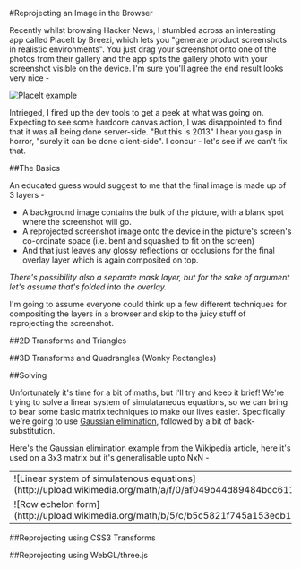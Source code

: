 #Reprojecting an Image in the Browser

Recently whilst browsing Hacker News, I stumbled across an interesting app called PlaceIt by Breezi, which lets you "generate product screenshots in realistic environments". You just drag your screenshot onto one of the photos from their gallery and the app spits the gallery photo with your screenshot visible on the device. I'm sure you'll agree the end result looks very nice -

![PlaceIt example](placeit-example.png)

Intrieged, I fired up the dev tools to get a peek at what was going on. Expecting to see some hardcore canvas action, I was disappointed to find that it was all being done server-side. "But this is 2013" I hear you gasp in horror, "surely it can be done client-side". I concur - let's see if we can't fix that.

##The Basics

An educated guess would suggest to me that the final image is made up of 3 layers -
* A background image contains the bulk of the picture, with a blank spot where the screenshot will go. 
* A reprojected screenshot image onto the device in the picture's screen's co-ordinate space (i.e. bent and squashed to fit on the screen) 
* And that just leaves any glossy reflections or occlusions for the final overlay layer which is again composited on top.

_There's possibility also a separate mask layer, but for the sake of argument let's assume that's folded into the overlay._

I'm going to assume everyone could think up a few different techniques for compositing the layers in a browser and skip to the juicy stuff of reprojecting the screenshot.

##2D Transforms and Triangles

##3D Transforms and Quadrangles (Wonky Rectangles)

##Solving

Unfortunately it's time for a bit of maths, but I'll try and keep it brief! We're trying to solve a linear system of simulataneous equations, so we can bring to bear some basic matrix techniques to make our lives easier. Specifically we're going to use [Gaussian elimination](http://en.wikipedia.org/wiki/Gaussian_elimination), followed by a bit of back-substitution.

Here's the Gaussian elimination example from the Wikipedia article, here it's used on a 3x3 matrix but it's generalisable upto NxN -

<table>
<tr>
<td>
![Linear system of simulatenous equations](http://upload.wikimedia.org/math/a/f/0/af049b44d89484bcc6114dde940d4edc.png)
</td>
<td>
![Augmented matrix](http://upload.wikimedia.org/math/a/e/c/aec68ce94e1b6e1ff6ceec8b101fb1a8.png)
</td>
</tr>
<tr>
<td>
![Row echelon form](http://upload.wikimedia.org/math/b/5/c/b5c5821f745a153ecb193c7f329eaad5.png)
</td>
<td>
![Reduced row echelon form](http://upload.wikimedia.org/math/f/2/9/f2981fd8dffb705698e90dbcfcea25d5.png)
</td>
</tr>
</table>

##Reprojecting using CSS3 Transforms

##Reprojecting using WebGL/three.js
